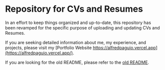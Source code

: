 # Repository for CVs and Resumes

In an effort to keep things organized and up-to-date, this repository has been revamped for the specific purpose of uploading and updating CVs and Resumes.

If you are seeking detailed information about me, my experience, and projects, please visit my [Portfolio Website https://alfredpaguio.vercel.app](https://alfredpaguio.vercel.app/).


If you are looking for the old README, please refer to the [old README](old_README.md).
